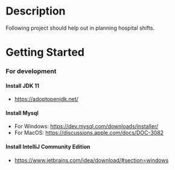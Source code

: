 # Description
Following project should help out in planning hospital shifts.

# Getting Started

### For development

#### Install JDK 11
* https://adoptopenjdk.net/

#### Install Mysql

* For Windows:
https://dev.mysql.com/downloads/installer/
* For MacOS:
https://discussions.apple.com/docs/DOC-3082

#### Install IntelliJ Community Edition
* https://www.jetbrains.com/idea/download/#section=windows
